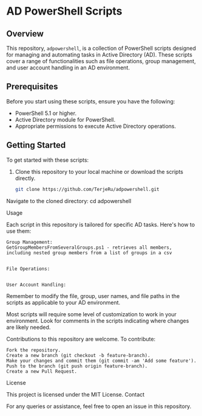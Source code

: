 # AD PowerShell Scripts

## Overview

This repository, `adpowershell`, is a collection of PowerShell scripts designed for managing and automating tasks in Active Directory (AD). These scripts cover a range of functionalities such as file operations, group management, and user account handling in an AD environment.

## Prerequisites

Before you start using these scripts, ensure you have the following:

- PowerShell 5.1 or higher.
- Active Directory module for PowerShell.
- Appropriate permissions to execute Active Directory operations.

## Getting Started

To get started with these scripts:

1. Clone this repository to your local machine or download the scripts directly.
   ```bash
   git clone https://github.com/TerjeRu/adpowershell.git

Navigate to the cloned directory: cd adpowershell

Usage

Each script in this repository is tailored for specific AD tasks. Here's how to use them:

    Group Management: 
    GetGroupMembersFromSeveralGroups.ps1 - retrieves all members, including nested group members from a list of groups in a csv
    
    
    File Operations:


    User Account Handling: 

Remember to modify the file, group, user names, and file paths in the scripts as applicable to your AD environment.



Most scripts will require some level of customization to work in your environment. Look for comments in the scripts indicating where changes are likely needed.


Contributions to this repository are welcome. To contribute:

    Fork the repository.
    Create a new branch (git checkout -b feature-branch).
    Make your changes and commit them (git commit -am 'Add some feature').
    Push to the branch (git push origin feature-branch).
    Create a new Pull Request.

License

This project is licensed under the MIT License.
Contact

For any queries or assistance, feel free to open an issue in this repository.
